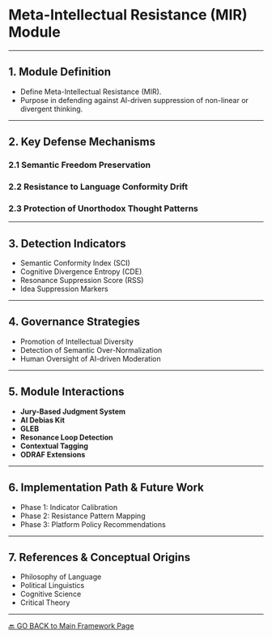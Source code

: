 # Meta-Intellectual Resistance (MIR) Module

---

## 1. Module Definition

- Define Meta-Intellectual Resistance (MIR).
- Purpose in defending against AI-driven suppression of non-linear or divergent thinking.

---

## 2. Key Defense Mechanisms

### 2.1 Semantic Freedom Preservation

### 2.2 Resistance to Language Conformity Drift

### 2.3 Protection of Unorthodox Thought Patterns

---

## 3. Detection Indicators

- Semantic Conformity Index (SCI)
- Cognitive Divergence Entropy (CDE)
- Resonance Suppression Score (RSS)
- Idea Suppression Markers

---

## 4. Governance Strategies

- Promotion of Intellectual Diversity
- Detection of Semantic Over-Normalization
- Human Oversight of AI-driven Moderation

---

## 5. Module Interactions

- **Jury-Based Judgment System**
- **AI Debias Kit**
- **GLEB**
- **Resonance Loop Detection**
- **Contextual Tagging**
- **ODRAF Extensions**

---

## 6. Implementation Path & Future Work

- Phase 1: Indicator Calibration
- Phase 2: Resistance Pattern Mapping
- Phase 3: Platform Policy Recommendations

---

## 7. References & Conceptual Origins

- Philosophy of Language
- Political Linguistics
- Cognitive Science
- Critical Theory

---


[🔙 GO BACK to Main Framework Page](../index.md)
